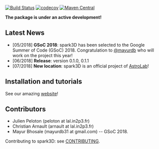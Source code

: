 [![Build Status](https://travis-ci.org/theastrolab/spark3D.svg?branch=master)](https://travis-ci.org/theastrolab/spark3D)
[![codecov](https://codecov.io/gh/theastrolab/spark3D/branch/master/graph/badge.svg)](https://codecov.io/gh/theastrolab/spark3D)
[![Maven Central](https://maven-badges.herokuapp.com/maven-central/com.github.theastrolab/spark3d_2.11/badge.svg?style=flat)](https://maven-badges.herokuapp.com/maven-central/com.github.theastrolab/spark3d_2.11)

**The package is under an active development!**

## Latest News

- [05/2018] **GSoC 2018**: spark3D has been selected to the Google Summer of Code (GSoC) 2018. Congratulation to [@mayurdb](https://github.com/mayurdb) who will work on the project this year!
- [06/2018] **Release**: version 0.1.0, 0.1.1
- [07/2018] **New location**: spark3D is an official project of [AstroLab](https://theastrolab.github.io/)!

## Installation and tutorials

See our amazing [website](https://theastrolab.github.io/spark3D/)!

## Contributors

* Julien Peloton (peloton at lal.in2p3.fr)
* Christian Arnault (arnault at lal.in2p3.fr)
* Mayur Bhosale (mayurdb31 at gmail.com) -- GSoC 2018.

Contributing to spark3D: see [CONTRIBUTING](https://github.com/theastrolab/spark3D/blob/master/CONTRIBUTING.md).
